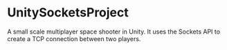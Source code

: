 # UnitySocketsProject
A small scale multiplayer space shooter in Unity. It uses the Sockets API to create a TCP connection between two players. 
